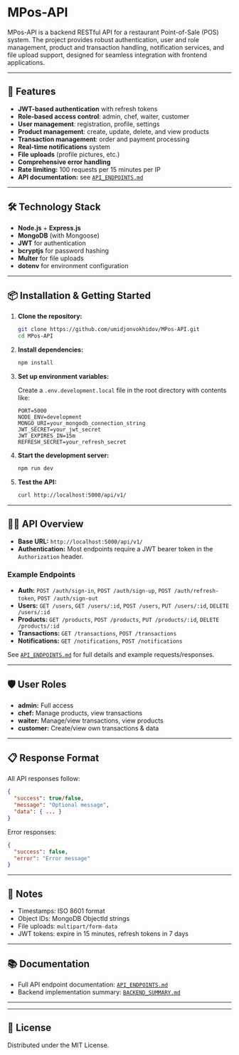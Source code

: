 # MPos-API

MPos-API is a backend RESTful API for a restaurant Point-of-Sale (POS) system. The project provides robust authentication, user and role management, product and transaction handling, notification services, and file upload support, designed for seamless integration with frontend applications.

---

## 🚀 Features

- **JWT-based authentication** with refresh tokens
- **Role-based access control**: admin, chef, waiter, customer
- **User management**: registration, profile, settings
- **Product management**: create, update, delete, and view products
- **Transaction management**: order and payment processing
- **Real-time notifications** system
- **File uploads** (profile pictures, etc.)
- **Comprehensive error handling**
- **Rate limiting:** 100 requests per 15 minutes per IP
- **API documentation:** see [`API_ENDPOINTS.md`](API_ENDPOINTS.md)

---

## 🛠️ Technology Stack

- **Node.js** + **Express.js**
- **MongoDB** (with Mongoose)
- **JWT** for authentication
- **bcryptjs** for password hashing
- **Multer** for file uploads
- **dotenv** for environment configuration

---

## 📦 Installation & Getting Started

1. **Clone the repository:**
   ```bash
   git clone https://github.com/umidjonvokhidov/MPos-API.git
   cd MPos-API
   ```

2. **Install dependencies:**
   ```bash
   npm install
   ```

3. **Set up environment variables:**

   Create a `.env.development.local` file in the root directory with contents like:
   ```
   PORT=5000
   NODE_ENV=development
   MONGO_URI=your_mongodb_connection_string
   JWT_SECRET=your_jwt_secret
   JWT_EXPIRES_IN=15m
   REFRESH_SECRET=your_refresh_secret
   ```

4. **Start the development server:**
   ```bash
   npm run dev
   ```

5. **Test the API:**
   ```bash
   curl http://localhost:5000/api/v1/
   ```

---

## 🧑‍💻 API Overview

- **Base URL:** `http://localhost:5000/api/v1/`
- **Authentication:** Most endpoints require a JWT bearer token in the `Authorization` header.

### Example Endpoints

- **Auth:** `POST /auth/sign-in`, `POST /auth/sign-up`, `POST /auth/refresh-token`, `POST /auth/sign-out`
- **Users:** `GET /users`, `GET /users/:id`, `POST /users`, `PUT /users/:id`, `DELETE /users/:id`
- **Products:** `GET /products`, `POST /products`, `PUT /products/:id`, `DELETE /products/:id`
- **Transactions:** `GET /transactions`, `POST /transactions`
- **Notifications:** `GET /notifications`, `POST /notifications`

See [`API_ENDPOINTS.md`](API_ENDPOINTS.md) for full details and example requests/responses.

---

## 🛡️ User Roles

- **admin:** Full access
- **chef:** Manage products, view transactions
- **waiter:** Manage/view transactions, view products
- **customer:** Create/view own transactions & data

---

## 📋 Response Format

All API responses follow:
```json
{
  "success": true/false,
  "message": "Optional message",
  "data": { ... }
}
```
Error responses:
```json
{
  "success": false,
  "error": "Error message"
}
```

---

## 📝 Notes

- Timestamps: ISO 8601 format
- Object IDs: MongoDB ObjectId strings
- File uploads: `multipart/form-data`
- JWT tokens: expire in 15 minutes, refresh tokens in 7 days

---

## 📚 Documentation

- Full API endpoint documentation: [`API_ENDPOINTS.md`](API_ENDPOINTS.md)
- Backend implementation summary: [`BACKEND_SUMMARY.md`](BACKEND_SUMMARY.md)

---

---

## 📄 License

Distributed under the MIT License.
